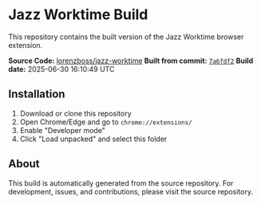 # Jazz Worktime Build

This repository contains the built version of the Jazz Worktime browser extension.

**Source Code:** [lorenzboss/jazz-worktime](https://github.com/lorenzboss/jazz-worktime)
**Built from commit:** [`7a6fdf2`](https://github.com/lorenzboss/jazz-worktime/commit/7a6fdf27ae5cdea54e3b87e45167c9e182b55e00)
**Build date:** 2025-06-30 16:10:49 UTC

## Installation

1. Download or clone this repository
2. Open Chrome/Edge and go to `chrome://extensions/`
3. Enable "Developer mode"
4. Click "Load unpacked" and select this folder

## About

This build is automatically generated from the source repository.
For development, issues, and contributions, please visit the source repository.
